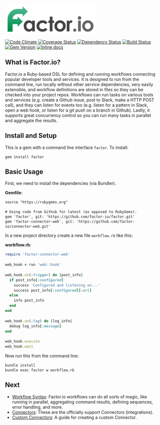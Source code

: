 ![Factor.io Logo](/factor.png)

[![Code Climate](https://codeclimate.com/github/factor-io/factor.png)](https://codeclimate.com/github/factor-io/factor)
[![Coverage Status](https://coveralls.io/repos/github/factor-io/factor/badge.svg?branch=master)](https://coveralls.io/github/factor-io/factor?branch=master)
[![Dependency Status](https://gemnasium.com/factor-io/factor.svg)](https://gemnasium.com/factor-io/factor)
[![Build Status](https://travis-ci.org/factor-io/factor.svg)](https://travis-ci.org/factor-io/factor)
[![Gem Version](https://badge.fury.io/rb/factor.svg)](http://badge.fury.io/rb/factor)
[![Inline docs](http://inch-ci.org/github/factor-io/factor.svg?branch=master)](http://inch-ci.org/github/factor-io/factor)

## What is Factor.io?
Factor.io a Ruby-based DSL for defining and running workflows connecting popular developer tools and services. It is designed to run from the command line, run locally without other service dependencies, very easily extensible, and workflow definitions are stored in files so they can be checked into your project repos. Workflows can run tasks on various tools and services (e.g. create a Github issue, post to Slack, make a HTTP POST call), and they can listen for events too (e.g. listen for a pattern in Slack, open a web hook, or listen for a git push on a branch in Github). Lastly, it supports great concurrency control so you can run many tasks in parallel and aggregate the results.

## Install and Setup
This is a gem with a command line interface `factor`. To install:

    gem install factor

## Basic Usage
First, we need to install the dependencies (via Bundler). 

**Gemfile**:
```
source "https://rubygems.org"

# Using code from Github for latest (as opposed to RubyGems).
gem 'factor', git: 'https://github.com/factor-io/factor.git'
gem 'factor-connector-web', git: 'https://github.com/factor-io/connector-web.git'
```

In a new project directory create a new file `workflow.rb` like this:

**workflow.rb**:
```ruby
require 'factor-connector-web'

web_hook = run 'web::hook'

web_hook.on(:trigger) do |post_info|
  if post_info[:configured]
    success 'Configured and listening on...'
    success post_info[:configured][:url]
  else
    info post_info
  end
end

web_hook.on(:log) do |log_info|
  debug log_info[:message]
end

web_hook.execute
web_hook.wait
```

Now run this from the command line:
```
bundle install
bundle exec factor w workflow.rb
```

## Next

- [Workflow Syntax](https://github.com/factor-io/factor/wiki/Workflow-Syntax): Factor.io workflows can do all sorts of magic, like running in parallel, aggregating command results, defining sequences, error handling, and more.
- [Connectors](https://github.com/factor-io/factor/wiki/Connectors): These are the officially support Connectors (integrations).
- [Custom Connectors](https://github.com/factor-io/factor/wiki/Creating-a-custom-connector): A guide for creating a custom Connector.
